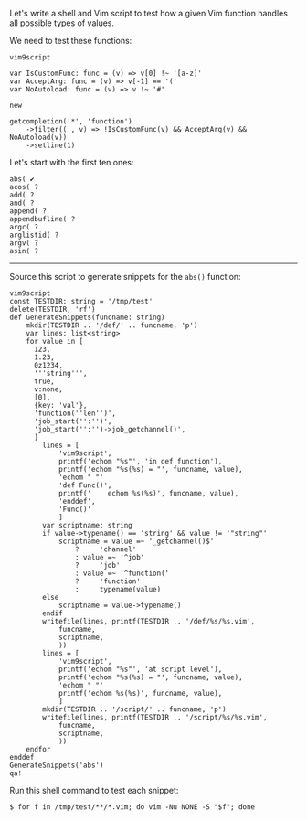 Let's write a shell and Vim script to  test how a given Vim function handles all
possible types of values.

We need to test these functions:

    vim9script

    var IsCustomFunc: func = (v) => v[0] !~ '[a-z]'
    var AcceptArg: func = (v) => v[-1] == '('
    var NoAutoload: func = (v) => v !~ '#'

    new

    getcompletion('*', 'function')
        ->filter((_, v) => !IsCustomFunc(v) && AcceptArg(v) && NoAutoload(v))
        ->setline(1)

Let's start with the first ten ones:

    abs( ✔
    acos( ?
    add( ?
    and( ?
    append( ?
    appendbufline( ?
    argc( ?
    arglistid( ?
    argv( ?
    asin( ?

---

Source this script to generate snippets for the `abs()` function:

    vim9script
    const TESTDIR: string = '/tmp/test'
    delete(TESTDIR, 'rf')
    def GenerateSnippets(funcname: string)
        mkdir(TESTDIR .. '/def/' .. funcname, 'p')
        var lines: list<string>
        for value in [
          123,
          1.23,
          0z1234,
          '''string''',
          true,
          v:none,
          [0],
          {key: 'val'},
          'function(''len'')',
          'job_start('':'')',
          'job_start('':'')->job_getchannel()',
          ]
            lines = [
                'vim9script',
                printf('echom "%s"', 'in def function'),
                printf('echom "%s(%s) = "', funcname, value),
                'echom " "'
                'def Func()',
                printf('    echom %s(%s)', funcname, value),
                'enddef',
                'Func()'
                ]
            var scriptname: string
            if value->typename() == 'string' && value != '"string"'
                scriptname = value =~ '_getchannel()$'
                    ?     'channel'
                    : value =~ '^job'
                    ?     'job'
                    : value =~ '^function('
                    ?     'function'
                    :     typename(value)
            else
                scriptname = value->typename()
            endif
            writefile(lines, printf(TESTDIR .. '/def/%s/%s.vim',
                funcname,
                scriptname,
                ))
            lines = [
                'vim9script',
                printf('echom "%s"', 'at script level'),
                printf('echom "%s(%s) = "', funcname, value),
                'echom " "'
                printf('echom %s(%s)', funcname, value),
                ]
            mkdir(TESTDIR .. '/script/' .. funcname, 'p')
            writefile(lines, printf(TESTDIR .. '/script/%s/%s.vim',
                funcname,
                scriptname,
                ))
        endfor
    enddef
    GenerateSnippets('abs')
    qa!

Run this shell command to test each snippet:

    $ for f in /tmp/test/**/*.vim; do vim -Nu NONE -S "$f"; done
